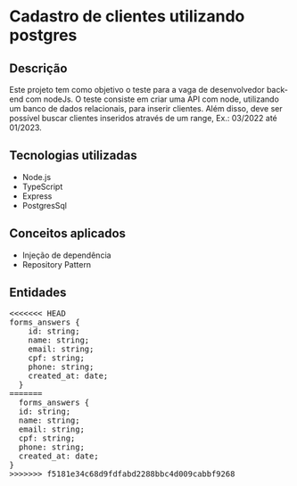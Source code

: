 # Cadastro de clientes utilizando postgres

## Descrição

Este projeto tem como objetivo o teste para a vaga de desenvolvedor back-end com nodeJs. O teste consiste em criar uma API com node, utilizando um banco de dados relacionais, para inserir clientes. Além disso, deve ser possível buscar clientes inseridos através de um range, Ex.: 03/2022 até 01/2023.

## Tecnologias utilizadas

- Node.js
- TypeScript
- Express
- PostgresSql

## Conceitos aplicados

- Injeção de dependência
- Repository Pattern

## Entidades

<pre>
<<<<<<< HEAD
forms_answers {
    id: string;
    name: string;
    email: string;
    cpf: string;
    phone: string;
    created_at: date;
  }
=======
  forms_answers {
  id: string;
  name: string;
  email: string;
  cpf: string;
  phone: string;
  created_at: date;
}
>>>>>>> f5181e34c68d9fdfabd2288bbc4d009cabbf9268
</pre>
